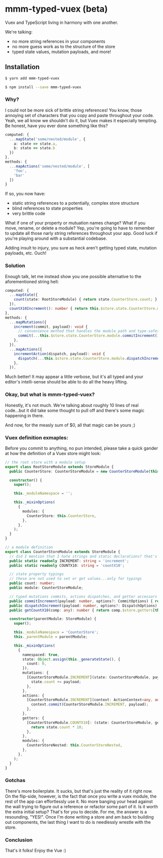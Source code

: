# mmm-typed-vuex (beta)
Vuex and TypeScript living in harmony with one another.

We're talking:
* no more string references in your components
* no more guess work as to the structure of the store
* typed state values, mutation payloads, and more!

## Installation

```bash
$ yarn add mmm-typed-vuex
```

```bash
$ npm install --save mmm-typed-vuex
```

### Why?

I could not be more sick of brittle string references! 
You know, those annoying set of characters that you copy and paste throughout your code.
Yeah, we all know we shouldn't do it, but Vuex makes it especially tempting.
Be honest, have you ever done something like this?

```typescript
computed: {
  ...mapState('some/nested/module', {
    a: state => state.a,
    b: state => state.b
  })
},
methods: {
  ...mapActions('some/nested/module', [
    'foo',
    'bar'
  ])
}
```

If so, you now have:
* static string references to a potentially, complex store structure
* blind references to state properties
* very brittle code

What if one of your property or mutuation names change? What if you move, rename, or delete a module? 
Yep, you're going to have to remember to update all those narly string references throughout your app.
Good luck if you're playing around with a substantial codebase.

Adding insult to injury, you sure as heck aren't getting typed state, mutation payloads, etc. Ouch!

### Solution

Enough talk, let me instead show you one possible alternative to the aforementioned string hell:

```typescript
computed: {
  ...mapState({
    count(state: RootStoreModule) { return state.CounterStore.count; },
  }),
  countX10Increment(): number { return this.$store.state.CounterStore.module.getCountX10(this); },
},
methods: {
  ...mapMutations({
    increment(commit, payload): void {
      // convenience method that handles the module path and type-safes the mutation payload
      commit(...this.$store.state.CounterStore.module.commitIncrement(1));
    },
  }),
  ...mapActions({
    incrementAction(dispatch, payload): void {
      dispatch(...this.$store.state.CounterStore.module.dispatchIncrement(2));
    },
  }),
```

Much better! It may appear a little verbose, but it's all typed and your editor's intelli-sense should be able to do all the heavy lifting.

### Okay, but what is mmm-typed-vuex?

Honestly, it's not much. We're talking about roughly 10 lines of real code...but it did take some thought to pull off and there's some magic happening in there.

And now, for the measly sum of $0, all that magic can be yours ;)

### Vuex definition exmaples:

Before you commit to anything, no pun intended, please take a quick gander at how the definition of a Vuex store might look:

```typescript
// the root store with a module setup
export class RootStoreModule extends StoreModule {
  public CounterStore: CounterStoreModule = new CounterStoreModule(this);

  constructor() {
    super();

    this._moduleNamespace = '';

    this._mixinOptions(
      {
        modules: {
          CounterStore: this.CounterStore,
        },
      },
    );
  }
}
```

```typescript
// a module definition
export class CounterStoreModule extends StoreModule {
  // did I mention that I hate strings and static declarations? that's why these guys are here.
  public static readonly INCREMENT: string = 'increment';
  public static readonly COUNTX10: string = 'countX10';

  // state property typings
  // these are not used to set or get values...only for typings
  public count: number;
  public module: CounterStoreModule;

  // typed mutations commits, actions dispatches, and getter accessors
  public commitIncrement(payload: number, options?: CommitOptions) { return [this._getModulePath(this, CounterStoreModule.INCREMENT), payload, options]; }
  public dispatchIncrement(payload: number, options?: DispatchOptions) { return [this._getModulePath(this, CounterStoreModule.INCREMENT), payload, options]; }
  public getCountX10(comp: any): number { return comp.$store.getters[this._getModulePath(this, CounterStoreModule.COUNTX10)]; }

  constructor(parentModule: StoreModule) {
    super();

    this._moduleNamespace = 'CounterStore';
    this._parentModule = parentModule;

    this._mixinOptions(
      {
        namespaced: true,
        state: Object.assign(this._generateState(), {
          count: 0,
        }),
        mutations: {
          [CounterStoreModule.INCREMENT](state: CounterStoreModule, payload: number) {
            state.count += payload;
          },
        },
        actions: {
          [CounterStoreModule.INCREMENT](context: ActionContext<any, any>, payload: number) {
            context.commit(CounterStoreModule.INCREMENT, payload);
          },
        },
        getters: {
          [CounterStoreModule.COUNTX10]: (state: CounterStoreModule, getters: any): number => {
            return state.count * 10;
          },
        },
        modules: {
          CounterStoreNested: this.CounterStoreNested,
        },
      },
    );
  }
}
```

### Gotchas

There's more boilerplate. It sucks, but that's just the reality of it right now.
On the flip-side, however, is the fact that once you write a vuex module, the rest of the app
can effortlessly use it. No more banging your head against the wall trying to figure out
a reference or refactor some part of it. Is it worth the extra initial setup? That's for you
to decide. For me, the answer is a resounding, "YES!". Once I'm done writing a store and
am back to building out components, the last thing I want to do is needlessly wrestle with the store.

### Conclusion

That's it folks! Enjoy the Vue :)
